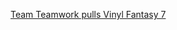 ---
layout: post
wordpress_id: 454
wordpress_url: http://noesbueno.com/archives/454
date: '2010-02-04 17:37:55 -0600'
date_gmt: '2010-02-04 22:37:55 -0600'
body: |
  <p><a href="http://www.wired.com/gamelife/2010/02/vinyl-fantasy-7-bandcamp/">Team Teamwork pulls Vinyl Fantasy 7</a></p>
---